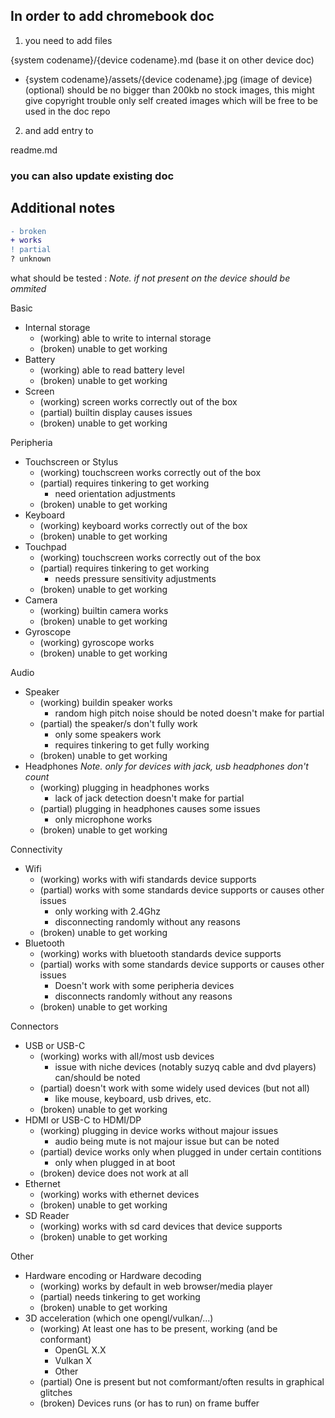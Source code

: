 ## In order to add chromebook doc

1. you need to add files

{system codename}/{device codename}.md (base it on other device doc)

- {system codename}/assets/{device codename}.jpg (image of device) (optional)
should be no bigger than 200kb
no stock images, this might give copyright trouble
only self created images which will be free to be used in the doc repo

2. and add entry to

readme.md

### you can also update existing doc

## Additional notes

```diff
- broken
+ works
! partial
? unknown
```

what should be tested :
_Note. if not present on the device should be ommited_

Basic
- Internal storage
  - (working) able to write to internal storage
  - (broken) unable to get working
- Battery
  - (working) able to read battery level
  - (broken) unable to get working
- Screen
  - (working) screen works correctly out of the box
  - (partial) builtin display causes issues
  - (broken) unable to get working

Peripheria
- Touchscreen or Stylus
  - (working) touchscreen works correctly out of the box
  - (partial) requires tinkering to get working
    - need orientation adjustments
  - (broken) unable to get working
- Keyboard
  - (working) keyboard works correctly out of the box
  - (broken) unable to get working
- Touchpad
  - (working) touchscreen works correctly out of the box
  - (partial) requires tinkering to get working
    - needs pressure sensitivity adjustments
  - (broken) unable to get working
- Camera
  - (working) builtin camera works
  - (broken) unable to get working
- Gyroscope
  - (working) gyroscope works
  - (broken) unable to get working

Audio
- Speaker
  - (working) buildin speaker works
    - random high pitch noise should be noted doesn't make for partial
  - (partial) the speaker/s don't fully work
    - only some speakers work
    - requires tinkering to get fully working
  - (broken) unable to get working
- Headphones
_Note. only for devices with jack, usb headphones don't count_
  - (working) plugging in headphones works
    - lack of jack detection doesn't make for partial
  - (partial) plugging in headphones causes some issues
    - only microphone works
  - (broken) unable to get working

Connectivity
- Wifi
  - (working) works with wifi standards device supports
  - (partial) works with some standards device supports or causes other issues
    - only working with 2.4Ghz
    - disconnecting randomly without any reasons
  - (broken) unable to get working
- Bluetooth
  - (working) works with bluetooth standards device supports
  - (partial) works with some standards device supports or causes other issues
    - Doesn't work with some peripheria devices
    - disconnects randomly without any reasons
  - (broken) unable to get working

Connectors
- USB or USB-C
  - (working) works with all/most usb devices
    - issue with niche devices (notably suzyq cable and dvd players) can/should be noted
  - (partial) doesn't work with some widely used devices (but not all)
    - like mouse, keyboard, usb drives, etc.
  - (broken) unable to get working
- HDMI or USB-C to HDMI/DP
  - (working) plugging in device works without majour issues
    - audio being mute is not majour issue but can be noted
  - (partial) device works only when plugged in under certain contitions
    - only when plugged in at boot
  - (broken) device does not work at all
- Ethernet
  - (working) works with ethernet devices
  - (broken) unable to get working
- SD Reader
  - (working) works with sd card devices that device supports
  - (broken) unable to get working

Other
- Hardware encoding or Hardware decoding
  - (working) works by default in web browser/media player
  - (partial) needs tinkering to get working
  - (broken) unable to get working
- 3D acceleration (which one opengl/vulkan/...)
  - (working) At least one has to be present, working (and be conformant)
    - OpenGL X.X
    - Vulkan X
    - Other
  - (partial) One is present but not comformant/often results in graphical glitches
  - (broken) Devices runs (or has to run) on frame buffer